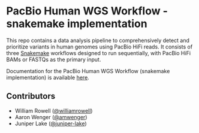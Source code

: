 # PacBio Human WGS Workflow - snakemake implementation

This repo contains a data analysis pipeline to comprehensively detect and prioritize variants in human genomes using PacBio HiFi reads. It consists of three [Snakemake](https://snakemake.readthedocs.io/en/stable/) workflows designed to run sequentially, with PacBio HiFi BAMs or FASTQs as the primary input.

Documentation for the PacBio Human WGS Workflow (snakemake implementation) is available [here](Tutorial.md).

## Contributors

- William Rowell ([@williamrowell](https://github.com/williamrowell))
- Aaron Wenger ([@amwenger](https://github.com/amwenger))
- Juniper Lake ([@juniper-lake](https://github.com/juniper-lake))
